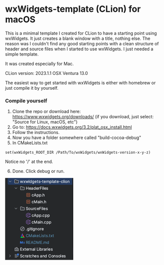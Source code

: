 # wxWidgets-template (CLion) for macOS

This is a minimal template I created for CLion to have a starting point using wxWidgets. It just creates a blank window with a title, nothing else.
The reason was I couldn't find any good starting points with a clean structure of header and source files when I started to use wxWidgets. I just needed a simple template.



It was created especially for Mac.

CLion version: 2023.1.1 OSX Ventura 13.0

The easiest way to get started with wxWidgets is either with homebrew or just compile it by yourself.

### Compile yourself
1. Clone the repo or download here: https://www.wxwidgets.org/downloads/
   (if you download, just select: "Source for Linux, macOS, etc")
2. Go to: https://docs.wxwidgets.org/3.2/plat_osx_install.html
3. Follow the instructions.
4. Now you have a folder somewhere called "build-cocoa-debug"
5. In CMakeLists.txt

```
set(wxWidgets_ROOT_DIR /Path/To/wxWidgets/wxWidgets-version-x-y-z)
```
Notice no '/' at the end.

6. Done. Click debug or run.

![screenshot.png](img%2Fscreenshot.png)